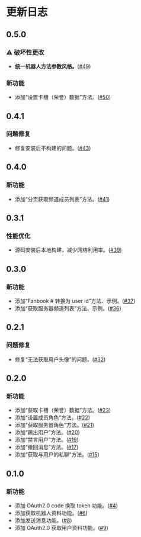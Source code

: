 # 更新日志

## 0.5.0

### ⚠️ 破坏性更改

- **统一机器人方法参数风格。**([#49](https://github.com/Starlight-Dev-Team/fanbook-api-sdk/pull/49))

### 新功能

- 添加“设置卡槽（荣誉）数据”方法。([#50](https://github.com/Starlight-Dev-Team/fanbook-api-sdk/pull/50))

## 0.4.1

### 问题修复

- 修复安装后不构建的问题。([#43](https://github.com/Starlight-Dev-Team/fanbook-api-sdk/pull/43))

## 0.4.0

### 新功能

- 添加“分页获取频道成员列表”方法。([#41](https://github.com/Starlight-Dev-Team/fanbook-api-sdk/pull/41))

## 0.3.1

### 性能优化

- 源码安装后本地构建，减少网络利用率。([#39](https://github.com/Starlight-Dev-Team/fanbook-api-sdk/pull/39))

## 0.3.0

### 新功能

- 添加“Fanbook # 转换为 user id”方法、示例。([#37](https://github.com/Starlight-Dev-Team/fanbook-api-sdk/pull/37))
- 添加“获取服务器频道列表”方法、示例。([#36](https://github.com/Starlight-Dev-Team/fanbook-api-sdk/pull/36))

## 0.2.1

### 问题修复

- 修复“无法获取用户头像”的问题。([#32](https://github.com/Starlight-Dev-Team/fanbook-api-sdk/pull/32))

## 0.2.0

### 新功能

- 添加“获取卡槽（荣誉）数据”方法。([#23](https://github.com/Starlight-Dev-Team/fanbook-api-sdk/pull/23))
- 添加“设置成员角色”方法。([#22](https://github.com/Starlight-Dev-Team/fanbook-api-sdk/pull/22))
- 添加“获取服务器角色”方法。([#21](https://github.com/Starlight-Dev-Team/fanbook-api-sdk/pull/21))
- 添加“踢出用户”方法。([#20](https://github.com/Starlight-Dev-Team/fanbook-api-sdk/pull/20))
- 添加“禁言用户”方法。([#19](https://github.com/Starlight-Dev-Team/fanbook-api-sdk/pull/19))
- 添加“撤回消息”方法。([#17](https://github.com/Starlight-Dev-Team/fanbook-api-sdk/pull/17))
- 添加“获取与用户的私聊”方法。([#15](https://github.com/Starlight-Dev-Team/fanbook-api-sdk/pull/15))

## 0.1.0

### 新功能

- 添加 OAuth2.0 code 换取 token 功能。([#4](https://github.com/Starlight-Dev-Team/fanbook-api-sdk/pull/4))
- 添加获取机器人资料功能。([#6](https://github.com/Starlight-Dev-Team/fanbook-api-sdk/pull/6))
- 添加发送消息功能。([#8](https://github.com/Starlight-Dev-Team/fanbook-api-sdk/pull/8))
- 添加 OAuth2.0 获取用户资料功能。([#9](https://github.com/Starlight-Dev-Team/fanbook-api-sdk/pull/9))